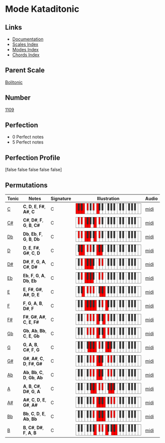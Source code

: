 # Mode Kataditonic

## Links

- [Documentation](index.md)
- [Scales Index](Scales.md)
- [Modes Index](Modes.md)
- [Chords Index](Chords.md)

## Parent Scale

[Bolitonic](ScaleBolitonic.md)

## Number

[1109](https://ianring.com/musictheory/scales/1109)

## Perfection

- 0 Perfect notes
- 5 Perfect notes

## Perfection Profile

[false false false false false]

## Permutations

| Tonic | Notes | Signature | Illustration | Audio |
|-------|-------|-----------|--------------|-------|
| [C](ModeCNaturalKataditonic.md) | **C**, **D**, **E**, **F#**, **A#**, **C** | C | ![CNaturalKataditonic](ModeCNaturalKataditonic.png) | [midi](https://github.com/edipermadi/music/blob/main/docs/ModeCNaturalKataditonic.mid?raw=true) |
| [C#](ModeCSharpKataditonic.md) | **C#**, **D#**, **F**, **G**, **B**, **C#** | C | ![CSharpKataditonic](ModeCSharpKataditonic.png) | [midi](https://github.com/edipermadi/music/blob/main/docs/ModeCSharpKataditonic.mid?raw=true) |
| [Db](ModeDFlatKataditonic.md) | **Db**, **Eb**, **F**, **G**, **B**, **Db** | C | ![DFlatKataditonic](ModeDFlatKataditonic.png) | [midi](https://github.com/edipermadi/music/blob/main/docs/ModeDFlatKataditonic.mid?raw=true) |
| [D](ModeDNaturalKataditonic.md) | **D**, **E**, **F#**, **G#**, **C**, **D** | C | ![DNaturalKataditonic](ModeDNaturalKataditonic.png) | [midi](https://github.com/edipermadi/music/blob/main/docs/ModeDNaturalKataditonic.mid?raw=true) |
| [D#](ModeDSharpKataditonic.md) | **D#**, **F**, **G**, **A**, **C#**, **D#** | C | ![DSharpKataditonic](ModeDSharpKataditonic.png) | [midi](https://github.com/edipermadi/music/blob/main/docs/ModeDSharpKataditonic.mid?raw=true) |
| [Eb](ModeEFlatKataditonic.md) | **Eb**, **F**, **G**, **A**, **Db**, **Eb** | C | ![EFlatKataditonic](ModeEFlatKataditonic.png) | [midi](https://github.com/edipermadi/music/blob/main/docs/ModeEFlatKataditonic.mid?raw=true) |
| [E](ModeENaturalKataditonic.md) | **E**, **F#**, **G#**, **A#**, **D**, **E** | C | ![ENaturalKataditonic](ModeENaturalKataditonic.png) | [midi](https://github.com/edipermadi/music/blob/main/docs/ModeENaturalKataditonic.mid?raw=true) |
| [F](ModeFNaturalKataditonic.md) | **F**, **G**, **A**, **B**, **D#**, **F** | C | ![FNaturalKataditonic](ModeFNaturalKataditonic.png) | [midi](https://github.com/edipermadi/music/blob/main/docs/ModeFNaturalKataditonic.mid?raw=true) |
| [F#](ModeFSharpKataditonic.md) | **F#**, **G#**, **A#**, **C**, **E**, **F#** | C | ![FSharpKataditonic](ModeFSharpKataditonic.png) | [midi](https://github.com/edipermadi/music/blob/main/docs/ModeFSharpKataditonic.mid?raw=true) |
| [Gb](ModeGFlatKataditonic.md) | **Gb**, **Ab**, **Bb**, **C**, **E**, **Gb** | C | ![GFlatKataditonic](ModeGFlatKataditonic.png) | [midi](https://github.com/edipermadi/music/blob/main/docs/ModeGFlatKataditonic.mid?raw=true) |
| [G](ModeGNaturalKataditonic.md) | **G**, **A**, **B**, **C#**, **F**, **G** | C | ![GNaturalKataditonic](ModeGNaturalKataditonic.png) | [midi](https://github.com/edipermadi/music/blob/main/docs/ModeGNaturalKataditonic.mid?raw=true) |
| [G#](ModeGSharpKataditonic.md) | **G#**, **A#**, **C**, **D**, **F#**, **G#** | C | ![GSharpKataditonic](ModeGSharpKataditonic.png) | [midi](https://github.com/edipermadi/music/blob/main/docs/ModeGSharpKataditonic.mid?raw=true) |
| [Ab](ModeAFlatKataditonic.md) | **Ab**, **Bb**, **C**, **D**, **Gb**, **Ab** | C | ![AFlatKataditonic](ModeAFlatKataditonic.png) | [midi](https://github.com/edipermadi/music/blob/main/docs/ModeAFlatKataditonic.mid?raw=true) |
| [A](ModeANaturalKataditonic.md) | **A**, **B**, **C#**, **D#**, **G**, **A** | C | ![ANaturalKataditonic](ModeANaturalKataditonic.png) | [midi](https://github.com/edipermadi/music/blob/main/docs/ModeANaturalKataditonic.mid?raw=true) |
| [A#](ModeASharpKataditonic.md) | **A#**, **C**, **D**, **E**, **G#**, **A#** | C | ![ASharpKataditonic](ModeASharpKataditonic.png) | [midi](https://github.com/edipermadi/music/blob/main/docs/ModeASharpKataditonic.mid?raw=true) |
| [Bb](ModeBFlatKataditonic.md) | **Bb**, **C**, **D**, **E**, **Ab**, **Bb** | C | ![BFlatKataditonic](ModeBFlatKataditonic.png) | [midi](https://github.com/edipermadi/music/blob/main/docs/ModeBFlatKataditonic.mid?raw=true) |
| [B](ModeBNaturalKataditonic.md) | **B**, **C#**, **D#**, **F**, **A**, **B** | C | ![BNaturalKataditonic](ModeBNaturalKataditonic.png) | [midi](https://github.com/edipermadi/music/blob/main/docs/ModeBNaturalKataditonic.mid?raw=true) |
